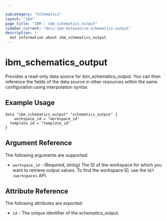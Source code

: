 ```yaml
---

subcategory: "Schematics"
layout: "ibm"
page_title: "IBM : ibm_schematics_output"
sidebar_current: "docs-ibm-datasource-schematics-output"
description: |-
  Get information about ibm_schematics_output
---
```


# ibm\_schematics_output

Provides a read-only data source for ibm_schematics_output. You can then reference the fields of the data source in other resources within the same configuration using interpolation syntax.

## Example Usage

```hcl
data "ibm_schematics_output" "schematics_output" {
	workspace_id = "workspace_id"
  template_id = "template_id"
}
```

## Argument Reference

The following arguments are supported:

* `workspace_id` - (Required, string) The ID of the workspace for which you want to retrieve output values. To find the workspace ID, use the `GET /workspaces` API.

## Attribute Reference

The following attributes are exported:

* `id` - The unique identifier of the schematics_output.
